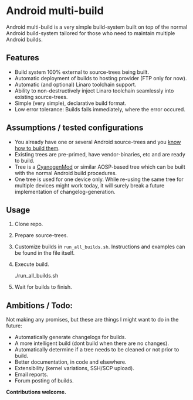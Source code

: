 Android multi-build
===================

Android multi-build is a very simple build-system built on top of the normal
Android build-system tailored for those who need to maintain multiple Android
builds.

## Features

- Build system 100% external to source-trees being built.
- Automatic deployment of builds to hosting provider (FTP only for now).
- Automatic (and optional) Linaro toolchain support.
- Ability to non-destructively inject Linaro toolchain seamlessly into
  existing source-trees.
- Simple (very simple), declarative build format.
- Low error tolerance: Builds fails immediately, where the error occured.

## Assumptions / tested configurations

- You already have one or several Android source-trees and you
  [know how to build them](http://source.android.com/source/).
- Existing trees are pre-primed, have vendor-binaries, etc and are ready to build.
- Tree is a [CyanogenMod](https://github.com/CyanogenMod/) or similar AOSP-based
  tree which can be built with the normal Android build procedures.
- One tree is used for one device only. While re-using the same tree for multiple
  devices might work today, it will surely break a future implementation of
  changelog-generation.

## Usage

1. Clone repo.
2. Prepare source-trees.
3. Customize builds in `run_all_builds.sh`. Instructions and examples can be found in the file itself.
4. Execute build.

    ./run_all_builds.sh

5. Wait for builds to finish.

## Ambitions / Todo:

Not making any promises, but these are things I might want to do in the
future:

- Automatically generate changelogs for builds.
- A more intelligent build (dont build when there are no changes).
- Automatically determine if a tree needs to be cleaned or not prior to build.
- Better documentation, in code and elsewhere.
- Extensibility (kernel variations, SSH/SCP upload).
- Email reports.
- Forum posting of builds.

**Contributions welcome.**